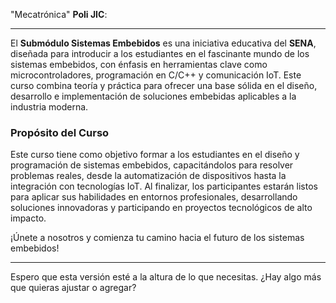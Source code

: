 "Mecatrónica" **Poli JIC**:

---

El **Submódulo Sistemas Embebidos** es una iniciativa educativa del **SENA**, diseñada para introducir a los estudiantes en el fascinante mundo de los sistemas embebidos, con énfasis en herramientas clave como microcontroladores, programación en C/C++ y comunicación IoT. Este curso combina teoría y práctica para ofrecer una base sólida en el diseño, desarrollo e implementación de soluciones embebidas aplicables a la industria moderna.

### **Propósito del Curso**
Este curso tiene como objetivo formar a los estudiantes en el diseño y programación de sistemas embebidos, capacitándolos para resolver problemas reales, desde la automatización de dispositivos hasta la integración con tecnologías IoT. Al finalizar, los participantes estarán listos para aplicar sus habilidades en entornos profesionales, desarrollando soluciones innovadoras y participando en proyectos tecnológicos de alto impacto.

¡Únete a nosotros y comienza tu camino hacia el futuro de los sistemas embebidos!

---

Espero que esta versión esté a la altura de lo que necesitas. ¿Hay algo más que quieras ajustar o agregar?
